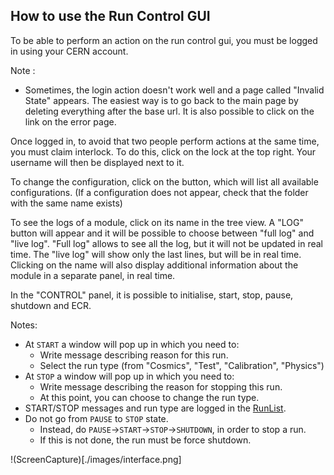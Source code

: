 ## How to use the Run Control GUI
To be able to perform an action on the run control gui, you must be logged in using your CERN account. 

Note : 
* Sometimes, the login action doesn't work well and a page called "Invalid State" appears. 
The easiest way is to go back to the main page by deleting everything after the base url. 
It is also possible to click on the link on the error page. 


Once logged in, to avoid that two people perform actions at the same time, you must claim interlock. To do this, click on the lock at the top right. Your username will then be displayed next to it. 

To change the configuration, click on the button, which will list all available configurations. (If a configuration does not appear, check that the folder with the same name exists)

To see the logs of a module, click on its name in the tree view. A "LOG" button will appear and it will be possible to choose between "full log" and "live log". "Full log" allows to see all the log, but it will not be updated in real time. The "live log" will show only the last lines, but will be in real time. Clicking on the name will also display additional information about the module in a separate panel, in real time. 

In the "CONTROL" panel, it is possible to initialise, start, stop, pause, shutdown and ECR.

Notes:
* At `START` a window will pop up in which you need to:
    * Write message describing reason for this run.
    * Select the run type (from "Cosmics", "Test", "Calibration", "Physics")
* At `STOP` a window will pop up in which you need to: 
    * Write message describing the reason for stopping this run.
    * At this point, you can choose to change the run type.
*  START/STOP messages and run type are logged in the [RunList](https://faser-runinfo.app.cern.ch/).
*  Do not go from `PAUSE` to `STOP` state.
    *  Instead, do `PAUSE`->`START`->`STOP`->`SHUTDOWN`, in order to stop a run.
    *  If this is not done, the run must be force shutdown.

!(ScreenCapture)[./images/interface.png]


    